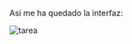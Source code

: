 Asi me ha quedado la interfaz:


![tarea](https://user-images.githubusercontent.com/105082338/196861018-efbbb877-8e7a-4871-90d7-22c284e94e73.jpeg)
